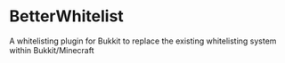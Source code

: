 BetterWhitelist
===============

A whitelisting plugin for Bukkit to replace the existing whitelisting system within Bukkit/Minecraft
